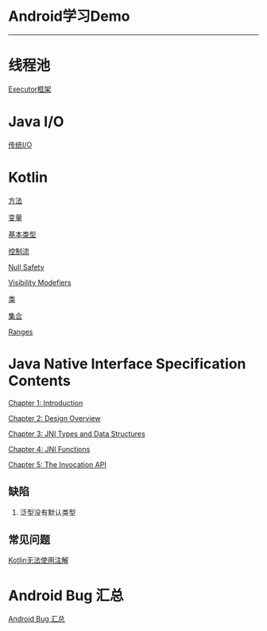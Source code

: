 # Android学习Demo

------

# 线程池 #

[Executor框架][1]

# Java I/O #
[传统I/O][2]

# Kotlin #

[方法][3]

[变量][4]

[基本类型][5]

[控制流][6]

[Null Safety][7]

[Visibility Modefiers][8]

[类][9]

[集合][10]

[Ranges][11]

# Java Native Interface Specification Contents

[Chapter 1: Introduction][12]

[Chapter 2: Design Overview][13]

[Chapter 3: JNI Types and Data Structures][14]

[Chapter 4: JNI Functions][15]

[Chapter 5: The Invocation API][16]

## 缺陷 ##

 1. 泛型没有默认类型

## 常见问题 ##

[Kotlin无法使用注解][17]

# Android Bug 汇总 #

[Android Bug 汇总][18]


  [1]: https://github.com/ChadXiao/Android/tree/master/JavaDemo/JavaConcurrencyInPractice/ExecutorDemo
  [2]: https://github.com/ChadXiao/Android/tree/master/JavaDemo/Java_IO_NIO_and_NIO_2/CLASS_IO
  [3]: https://github.com/ChadXiao/Android/tree/master/KotlinDemo/Function
  [4]: https://github.com/ChadXiao/Android/tree/master/KotlinDemo/Properties
  [5]: https://github.com/ChadXiao/Android/tree/master/KotlinDemo/BasicType
  [6]: https://github.com/ChadXiao/Android/tree/master/KotlinDemo/ControlFlow
  [7]: https://github.com/ChadXiao/Android/tree/master/KotlinDemo/NullSafety
  [8]: https://github.com/ChadXiao/Android/tree/master/KotlinDemo/VisibilityModifier
  [9]: https://github.com/ChadXiao/Android/tree/master/KotlinDemo/Class
  [10]: https://github.com/ChadXiao/Android/tree/master/KotlinDemo/Collections
  [11]: https://github.com/ChadXiao/Android/tree/master/KotlinDemo/Ranges
  [12]: https://github.com/ChadXiao/Android/tree/master/Java_Native_Interface_Spacification_JAVA_SE_8/Chapter_1_Introduction
  [13]:  https://github.com/ChadXiao/Android/tree/master/Java_Native_Interface_Spacification_JAVA_SE_8/Chapter_2_DesignOverview
  [14]: https://github.com/ChadXiao/Android/tree/master/Java_Native_Interface_Spacification_JAVA_SE_8/Chapter_3_TypesAndDataStructures
  [15]: https://github.com/ChadXiao/Android/tree/master/Java_Native_Interface_Spacification_JAVA_SE_8/Chapter_4_JNIFunction
  [16]: https://github.com/ChadXiao/Android/tree/master/Java_Native_Interface_Spacification_JAVA_SE_8/Chapter_5_TheInvocationApi
  [17]: https://github.com/ChadXiao/Android/tree/master/KotlinDemo/ProblemSummary/kapt
  [18]: https://github.com/ChadXiao/Android/tree/master/AndroidBug